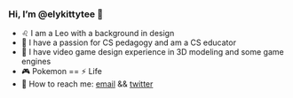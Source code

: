 ### Hi, I’m @elykittytee 🙋‍
- ♌ I am a Leo with a background in design
- 🚀 I have a passion for CS pedagogy and am a CS educator
- 👾 I have video game design experience in 3D modeling and some game engines
- 🎮 Pokemon == ⚡ Life
- 💌 How to reach me: [email](mailto:eleanor.tayam@gmail.com?subject=hello!&body=I%20found%20you%20on%20Github%20and%20I%20wanted%20to%20say%20hey!) && [twitter](http://twitter.com/elykittytee)
